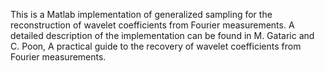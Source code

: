 This is a Matlab implementation of generalized sampling for the reconstruction of wavelet coefficients from Fourier measurements. A detailed description of the implementation can be found in M. Gataric and C. Poon, A practical guide to the recovery of wavelet coefficients from Fourier measurements.
